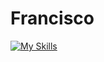# Francisco
[![My Skills](https://skillicons.dev/icons?i=aws,gcp,py,react,vue,flutter&perline=3)](https://skillicons.dev)
